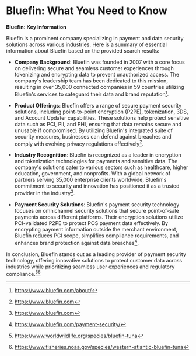 # Bluefin: What You Need to Know

**Bluefin: Key Information**

Bluefin is a prominent company specializing in payment and data security solutions across various industries. Here is a summary of essential information about Bluefin based on the provided search results:

- **Company Background**: Bluefin was founded in 2007 with a core focus on delivering secure and seamless customer experiences through tokenizing and encrypting data to prevent unauthorized access. The company's leadership team has been dedicated to this mission, resulting in over 35,000 connected companies in 59 countries utilizing Bluefin's services to safeguard their data and brand reputation[^1].

- **Product Offerings**: Bluefin offers a range of secure payment security solutions, including point-to-point encryption (P2PE), tokenization, 3DS, and Account Updater capabilities. These solutions help protect sensitive data such as PCI, PII, and PHI, ensuring that data remains secure and unusable if compromised. By utilizing Bluefin's integrated suite of security measures, businesses can defend against breaches and comply with evolving privacy regulations effectively[^2].

- **Industry Recognition**: Bluefin is recognized as a leader in encryption and tokenization technologies for payments and sensitive data. The company's solutions cater to various sectors such as healthcare, higher education, government, and nonprofits. With a global network of partners serving 35,000 enterprise clients worldwide, Bluefin's commitment to security and innovation has positioned it as a trusted provider in the industry[^2].

- **Payment Security Solutions**: Bluefin's payment security technology focuses on omnichannel security solutions that secure point-of-sale payments across different platforms. Their encryption solutions utilize PCI-validated P2PE to protect POS payment data effectively. By encrypting payment information outside the merchant environment, Bluefin reduces PCI scope, simplifies compliance requirements, and enhances brand protection against data breaches[^3].

In conclusion, Bluefin stands out as a leading provider of payment security technology, offering innovative solutions to protect customer data across industries while prioritizing seamless user experiences and regulatory compliance.[^4][^5]

[^1]: https://www.bluefin.com/about/
[^2]: https://www.bluefin.com
[^3]: https://www.bluefin.com/payment-security/
[^4]: https://www.worldwildlife.org/species/bluefin-tuna
[^5]: https://www.fisheries.noaa.gov/species/western-atlantic-bluefin-tuna
